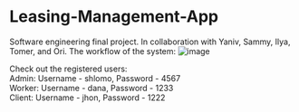 # Leasing-Management-App
Software engineering final project. In collaboration with Yaniv, Sammy, Ilya, Tomer, and Ori.
The workflow of the system:
![image](https://github.com/ShaielVistuch/Leasing-Management-App/assets/133270551/046f76d0-86da-4857-806a-ece5ac6bb449)

Check out the registered users: <br/>
Admin: Username - shlomo, Password - 4567 <br/>
Worker: Username - dana, Password - 1233 <br/>
Client: Username - jhon, Password - 1222
